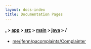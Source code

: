 ```yaml
---
layout: docs-index
title: Documentation Pages
---
```

#### [.](./../../../../index) > [app](./../../../index) > [src](./../../index) > [main](./../index) > [java](./index) > **/**

- [me/jfenn/pacomplaints/Complainter](me/jfenn/pacomplaints/Complainter)
